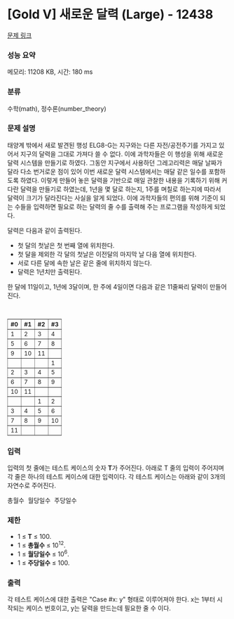# [Gold V] 새로운 달력 (Large) - 12438 

[문제 링크](https://www.acmicpc.net/problem/12438) 

### 성능 요약

메모리: 11208 KB, 시간: 180 ms

### 분류

수학(math), 정수론(number_theory)

### 문제 설명

<p>태양계 밖에서 새로 발견된 행성 ELG8-G는 지구와는 다른 자전/공전주기를 가지고 있어서 지구의 달력을 그대로 가져다 쓸 수 없다. 이에 과학자들은 이 행성을 위해 새로운 달력 시스템을 만들기로 하였다. 그동안 지구에서 사용하던 그레고리력은 매달 날짜가 달라 다소 번거로운 점이 있어 이번 새로운 달력 시스템에서는 매달 같은 일수를 포함하도록 하였다. 이렇게 만들어 놓은 달력을 기반으로 매일 관찰한 내용을 기록하기 위해 커다란 달력을 만들기로 하였는데, 1년을 몇 달로 하는지, 1주를 며칠로 하는지에 따라서 달력이 크기가 달라진다는 사실을 알게 되었다. 이에 과학자들의 편의를 위해 기준이 되는 수들을 입력하면 필요로 하는 달력의 줄 수를 출력해 주는 프로그램을 작성하게 되었다.</p>

<p>달력은 다음과 같이 출력된다.</p>

<ul>
	<li>첫 달의 첫날은 첫 번째 열에 위치한다.</li>
	<li>첫 달을 제외한 각 달의 첫날은 이전달의 마지막 날 다음 열에 위치한다.</li>
	<li>서로 다른 달에 속한 날은 같은 줄에 위치하지 않는다.</li>
	<li>달력은 1년치만 출력된다.</li>
</ul>

<p> </p>

<p>한 달에 11일이고, 1년에 3달이며, 한 주에 4일이면 다음과 같은 11줄짜리 달력이 만들어진다.</p>

<pre>
 </pre>

<table border="1" style="border-collapse:collapse; border-width:0pt; font-size:small; margin:0px; padding:0px; vertical-align:top">
	<tbody>
		<tr>
			<th style="vertical-align:top">#0 </th>
			<th style="vertical-align:top">#1 </th>
			<th style="vertical-align:top">#2 </th>
			<th style="vertical-align:top">#3</th>
		</tr>
		<tr>
			<td style="vertical-align:top">1</td>
			<td style="vertical-align:top">2</td>
			<td style="vertical-align:top">3</td>
			<td style="vertical-align:top">4</td>
		</tr>
		<tr>
			<td style="vertical-align:top">5</td>
			<td style="vertical-align:top">6</td>
			<td style="vertical-align:top">7</td>
			<td style="vertical-align:top">8</td>
		</tr>
		<tr>
			<td style="vertical-align:top">9</td>
			<td style="vertical-align:top">10</td>
			<td style="vertical-align:top">11</td>
			<td style="vertical-align:top"> </td>
		</tr>
		<tr>
			<td style="vertical-align:top"> </td>
			<td style="vertical-align:top"> </td>
			<td style="vertical-align:top"> </td>
			<td style="vertical-align:top">1</td>
		</tr>
		<tr>
			<td style="vertical-align:top">2</td>
			<td style="vertical-align:top">3</td>
			<td style="vertical-align:top">4</td>
			<td style="vertical-align:top">5</td>
		</tr>
		<tr>
			<td style="vertical-align:top">6</td>
			<td style="vertical-align:top">7</td>
			<td style="vertical-align:top">8</td>
			<td style="vertical-align:top">9</td>
		</tr>
		<tr>
			<td style="vertical-align:top">10</td>
			<td style="vertical-align:top">11</td>
			<td style="vertical-align:top"> </td>
			<td style="vertical-align:top"> </td>
		</tr>
		<tr>
			<td style="vertical-align:top"> </td>
			<td style="vertical-align:top"> </td>
			<td style="vertical-align:top">1</td>
			<td style="vertical-align:top">2</td>
		</tr>
		<tr>
			<td style="vertical-align:top">3</td>
			<td style="vertical-align:top">4</td>
			<td style="vertical-align:top">5</td>
			<td style="vertical-align:top">6</td>
		</tr>
		<tr>
			<td style="vertical-align:top">7</td>
			<td style="vertical-align:top">8</td>
			<td style="vertical-align:top">9</td>
			<td style="vertical-align:top">10</td>
		</tr>
		<tr>
			<td style="vertical-align:top">11</td>
			<td style="vertical-align:top"> </td>
			<td style="vertical-align:top"> </td>
			<td style="vertical-align:top"> </td>
		</tr>
	</tbody>
</table>

### 입력 

 <p>입력의 첫 줄에는 테스트 케이스의 숫자 <strong>T</strong>가 주어진다. 아래로 T 줄의 입력이 주어지며 각 줄은 하나의 테스트 케이스에 대한 입력이다. 각 테스트 케이스는 아래와 같이 3개의 자연수로 주어진다.</p>

<pre>총월수 월당일수 주당일수</pre>

<h3>제한</h3>

<ul>
	<li>1 ≤ <strong>T</strong> ≤ 100.</li>
	<li>1 ≤ <strong>총월수</strong> ≤ 10<sup>12</sup>.</li>
	<li>1 ≤ <strong>월당일수</strong> ≤ 10<sup>6</sup>.</li>
	<li>1 ≤ <strong>주당일수</strong> ≤ 100.</li>
</ul>

### 출력 

 <p>각 테스트 케이스에 대한 출력은 "Case #x: y" 형태로 이루어져야 한다. x는 1부터 시작되는 케이스 번호이고, y는 달력을 만드는데 필요한 줄 수 이다.</p>

